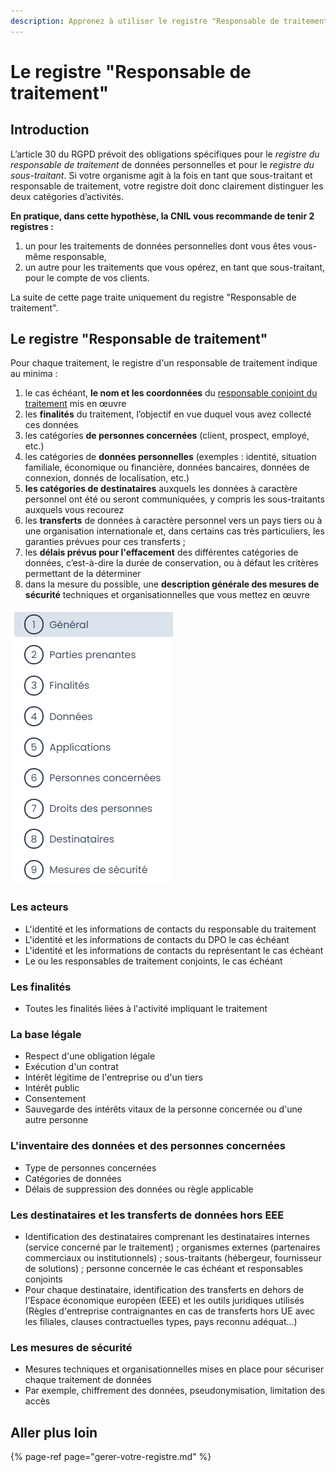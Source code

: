 ```yaml
---
description: Apprenez à utiliser le registre "Responsable de traitement" de Dastra.
---
```


# Le registre "Responsable de traitement"

## Introduction

L’article 30 du RGPD prévoit des obligations spécifiques pour le _registre du responsable de traitement_ de données personnelles et pour le _registre du sous-traitant_. Si votre organisme agit à la fois en tant que sous-traitant et responsable de traitement, votre registre doit donc clairement distinguer les deux catégories d’activités.

**En pratique, dans cette hypothèse, la CNIL vous recommande de tenir 2 registres :**

1. un pour les traitements de données personnelles dont vous êtes vous-même responsable,
2. un autre pour les traitements que vous opérez, en tant que sous-traitant, pour le compte de vos clients.

La suite de cette page traite uniquement du registre "Responsable de traitement".

## Le registre "Responsable de traitement"

Pour chaque traitement, le registre d'un responsable de traitement indique au minima :

1. le cas échéant, **le nom et les coordonnées** du [responsable conjoint du traitement](https://www.cnil.fr/fr/reglement-europeen-protection-donnees/chapitre4#Article26) mis en œuvre
2. les **finalités** du traitement, l’objectif en vue duquel vous avez collecté ces données
3. les catégories **de personnes concernées** \(client, prospect, employé, etc.\)
4. les catégories de **données personnelles** \(exemples : identité, situation familiale, économique ou financière, données bancaires, données de connexion, donnés de localisation, etc.\)
5. **les catégories de destinataires** auxquels les données à caractère personnel ont été ou seront communiquées, y compris les sous-traitants auxquels vous recourez
6. les **transferts** de données à caractère personnel vers un pays tiers ou à une organisation internationale et, dans certains cas très particuliers, les garanties prévues pour ces transferts ;
7. les **délais prévus pour l'effacement** des différentes catégories de données, c’est-à-dire la durée de conservation, ou à défaut les critères permettant de la déterminer
8. dans la mesure du possible, une **description générale des mesures de sécurité** techniques et organisationnelles que vous mettez en œuvre

![Les diff&#xE9;rentes sections d&apos;un traitement &quot;responsable de traitement&quot; dans Dastra](../../.gitbook/assets/image%20%28194%29.png)

### Les acteurs 

* L'identité et les informations de contacts du responsable du traitement
* L'identité et les informations de contacts du DPO le cas échéant
* L'identité et les informations de contacts du représentant le cas échéant
* Le ou les responsables de traitement conjoints, le cas échéant

### Les finalités

* Toutes les finalités liées à l'activité impliquant le traitement

### La base légale

* Respect d'une obligation légale 
* Exécution d'un contrat
* Intérêt légitime de l'entreprise ou d'un tiers
* Intérêt public
* Consentement 
* Sauvegarde des intérêts vitaux de la personne concernée ou d'une autre personne

### L'inventaire des données et des personnes concernées

* Type de personnes concernées
* Catégories de données 
* Délais de suppression des données ou règle applicable

### Les destinataires et les transferts de données hors EEE 

*  Identification des destinataires comprenant les destinataires internes \(service concerné par le traitement\) ; organismes externes \(partenaires commerciaux ou institutionnels\) ; sous-traitants \(hébergeur, fournisseur de solutions\) ; personne concernée le cas échéant et responsables conjoints 
* Pour chaque destinataire, identification des transferts en dehors de l'Espace économique européen \(EEE\) et les outils juridiques utilisés \(Règles d'entreprise contraignantes en cas de transferts hors UE avec les filiales, clauses contractuelles types, pays reconnu adéquat...\)

### Les mesures de sécurité

* Mesures techniques et organisationnelles mises en place pour sécuriser chaque traitement de données 
* Par exemple, chiffrement des données, pseudonymisation, limitation des accès

## Aller plus loin 

{% page-ref page="gerer-votre-registre.md" %}

